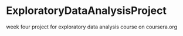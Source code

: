 # ExploratoryDataAnalysisProject
week four project for exploratory data analysis course on coursera.org

